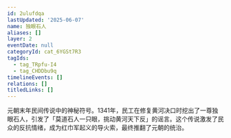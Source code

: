 ```yaml
---
id: 2ulufdqa
lastUpdated: '2025-06-07'
name: 独眼石人
aliases: []
layer: 2
eventDate: null
categoryId: cat_6YGSt7R3
tagIds:
  - tag_TRpfu-I4
  - tag_CHDDbu9q
timelineEvents: []
relations: []
titledLinks: []
---
```

元朝末年民间传说中的神秘符号。1341年，民工在修复黄河决口时挖出了一尊独眼石人，引发了「莫道石人一只眼，挑动黄河天下反」的谣言。这个传说激发了民众的反抗情绪，成为红巾军起义的导火索，最终推翻了元朝的统治。
